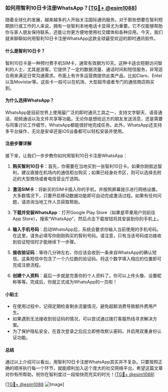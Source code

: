 ### 如何用智利10日卡注册WhatsApp？[[TG💪+ @esim1088](https://t.me/s/esim1088)]

随着全球化的发展，越来越多的人开始关注国际通讯服务。对于那些想要在智利短期旅行或工作的人来说，拥有一张智利本地电话卡显得尤为重要。它不仅能够帮助你与家人朋友保持联系，还能让你更方便地使用社交媒体和各种应用。今天，我们就来聊聊如何用智利10日卡注册WhatsApp这款全球最受欢迎的即时通讯软件。

#### 什么是智利10日卡？

智利10日卡是一种预付费手机SIM卡，通常有效期为10天。这种卡适合短期访问智利的人士，尤其是游客。它提供了一定的数据流量、通话时间和短信服务，非常适合用来满足日常沟通需求。市面上有许多运营商提供此类产品，比如Claro、Entel以及Movistar等。这些卡一般可以在机场、大型超市或者专门的通信商店购买到。

#### 为什么选择WhatsApp？

WhatsApp是目前世界上使用最广泛的即时通讯工具之一，支持文字聊天、语音通话、视频通话以及文件共享等功能。无论你是想给远方的朋友发送消息，还是需要与同事讨论工作细节，WhatsApp都能很好地完成任务。此外，WhatsApp还支持多平台操作，无论是安卓还是iOS设备都可以轻松安装并使用。

#### 注册步骤详解

接下来，让我们一步步教你如何用智利10日卡注册WhatsApp：

1. **购买智利10日卡**：首先，你需要在当地买到一张智利10日卡。如果你刚抵达智利，建议直接在机场内的通信柜台购买；如果已经身处市区，则可以选择去附近的大型商场或者电信营业厅选购。
   
2. **激活SIM卡**：将新买的SIM卡插入你的手机，并按照屏幕提示进行网络设置。大多数情况下，只要开启移动数据功能即可自动完成激活过程。如果有任何问题，请咨询当地工作人员获取帮助。

3. **下载并安装WhatsApp**：打开Google Play Store（如果是苹果用户则前往App Store），搜索“WhatsApp”，然后点击下载按钮将其安装到你的手机上。

4. **输入手机号码**：启动WhatsApp后，系统会要求你输入当前使用的手机号码。在这里，请务必填写你刚刚购买的智利号码。请注意，只有当该号码成功接收到验证短信时才能继续下一步骤。

5. **接收验证码**：等待几分钟左右，你应该会收到一条来自WhatsApp的确认短信。这条短信中包含了一个六位数的验证码。将这个数字填入相应的位置即可完成注册流程。

6. **创建个人资料**：最后一步就是完善你的个人资料了。你可以上传头像、设置昵称等等。完成后，你就正式成为WhatsApp的一员啦！

#### 小贴士

- 在使用过程中，记得定期检查剩余流量情况，避免超额消费导致额外费用产生。
- 如果遇到无法接收到验证码的情况，可以尝试通过拨打客服热线寻求解决方案。
- 为了保护隐私安全，在首次登录之后应立即修改默认密码，并启用双重身份认证功能。

#### 总结

通过以上介绍可以看出，用智利10日卡注册WhatsApp其实并不复杂。只要按照正确的顺序执行每一个环节，就能顺利加入这个庞大的社交网络平台。希望这篇文章对你有所帮助，祝你在智利度过一段愉快而充实的时光！[[TG💪+ @esim1088](https://t.me/s/esim1088)]

[[TG💪+ @esim1088](https://t.me/s/esim1088) ![Image](https://i.postimg.cc/4NQfJmqS/Snipaste-2025-05-13-00-14-12.png)]